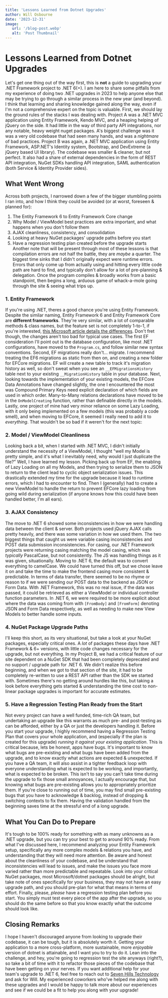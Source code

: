 ```yaml
---
title: 'Lessons Learned from Dotnet Upgrades'
author: Will Osbourne
date: '2023-12-31'
image:
   url: '/blog-post.webp'
   alt: 'Post Thumbnail'
---
```

# Lessons Learned from Dotnet Upgrades
Let's get one thing out of the way first, this is **not** a guide to upgrading your .NET Framework project to .NET 6(+). I am here to share some pitfalls from my experience of doing two .NET upgrades in 2023 to help anyone else that may be trying to go through a similar process in the new year (and beyond). I think that learning and sharing knowledge gained along the way, even if I'm not a comprehensive expert on the topic is valuable.
First, we should lay the ground rules of the stacks I was dealing with. Project A was a .NET MVC application using Entity Framework, Kendo MVC, and a heaping helping of jQuery on the side. It had little in the way of third party API integrations, nor any notable, heavy weight nuget packages. A's biggest challenge was it was a very old codebase that had seen many hands, and was a _nightmare_ of bad practices.
Project B was again, a .NET MVC application using Entity Framework, ASP.NET's Identity system, Bootstrap, and DevExtreme (a jQuery based UI library). The codebase was smaller & cleaner, but not perfect. It also had a share of external dependencies in the form of REST API integration, NuGet SDKs handling API integration, SAML authentication (both Service & Identity Provider sides).
## What Went Wrong
Across both projects, I narrowed down a few of the bigger stumbling points I ran into, and how I think they could be avoided (or at worst, foreseen & planned for):
1. The Entity Framework 6 to Entity Framework Core change
2. Why Model / ViewModel best practices are extra important, and what happens when you don't follow them
3. AJAX cleanliness, consistency, and consolidation
4. Looking at heavy NuGet packages' upgrade paths before you start
5. Have a regression testing plan created before the upgrade starts
   Another note that will be present through most of these lessons is that compilation errors are not half the battle, they are _maybe_ a quarter. The biggest time sinks that I didn't originally expect were runtime errors. Errors that only come up from actually using and hitting every little code path are hard to find, and typically don't allow for a lot of pre-planning & delegation. Once the program compiles & broadly works from a basic standpoint, then begins a long, arduous game of whack-a-mole going through the site & seeing what trips up.
### 1. Entity Framework
If you're using .NET, theres a good chance you're using Entity Framework. Despite the similar naming, Entity Framework 6 and Entity Framework Core are **different frameworks**. They're very similar, with a lot of comparable methods & class names, but the feature set is not completely 1-to-1, if you're interested, [this Microsoft article details the differences](https://learn.microsoft.com/en-us/ef/efcore-and-ef6/). Don't fret though, the changes aren't too bad for typical use cases.
The first EF consideration I'll point out is the database configuration, like most .NET configurations, have moved to the `Program.cs`, and follow similar new syntax conventions.
Second, EF migrations really don't... migrate. I recommend treating the EF6 migrations as static from then on, and creating a new folder for EFCore migrations. EF will create a new table to track it's migration history as well, so don't sweat when you see an `__EFMigrationsHistory` table next to your existing `__MigrationHistory` table in your database.
Next, looking towards the implementation of your existing models, the EFCore Data Annotations have changed slightly, the one I encountered the most was Compound Primary Keys need explicit declaration of which fields are used in which order. Many-to-Many relations declarations have moved to be in the `OnModelCreating` function, rather than definable directly in the models.
Lastly, one project of mine had very minor reliance on some Lazy Loading, with it only being implemented on a few models (this was probably a code smell), and when moving to EFCore, it seemed I really need to add it to *everything*. That wouldn't be so bad if it weren't for the next topic:
### 2. Model / ViewModel Cleanliness
Looking back a bit, when I started with .NET MVC, I didn't initially understand the necessity of a ViewModel, I thought "well my Model is pretty simple, and it's what I inevitably need, why would I just duplicate the file?" Well, I have learned my lesson. Picking back up from EF, the enabling of Lazy Loading on all my Models, and then trying to serialize them to JSON to return to the client lead to cyclic object serialization issues. This drastically extended my time for the upgrade because it lead to runtime errors, which I had to encounter to find. Then I (generally) had to create a new ViewModel to handle the return to prevent EFCore lazy loading from going wild during serialization (if anyone knows how this could have been handled better, I'm all ears).
### 3. AJAX Consistency
The move to .NET 6 showed some inconsistencies in how we were handling data between the client & server. Both projects used jQuery AJAX calls pretty heavily, and there was some variation in how we used them. The two biggest things that caught us were variable casing inconsistencies and POST data submission inconsistencies.
For casing, our .NET Framework projects were returning casing matching the model casing, which was _typically_ PascalCase, but not consistently. The JS was handling things as it was given, situationally. Moving to .NET 6, the default was to convert everything to camelCase. We could have turned this off, but we chose leave it on and take the time to make the frontend casing more consistent & predictable.
In terms of data transfer, there seemed to be no rhyme or reason to if we were sending our POST data to the backend as JSON or Form Data. With .NET Framework, this was no real issue, if the data was passed, it could be retrieved as either a ViewModel or individual controller function parameters. In .NET 6, we were required to be more explicit about where the data was coming from with `[FromBody]` and `[FromForm]` denoting JSON and Form Data respectively, as well as needing to make new View Models to better handle some inputs.
### 4. NuGet Package Upgrade Paths
I'll keep this short, as its very situational, but take a look at your NuGet packages, especially critical ones. A _lot_ of packages these days have .NET Framework & 6+ versions, with little code changes necessary for the upgrade, but not everything. In my Project B, we had a critical feature of our site dependent on a NuGet SDK that had been completely deprecated and no support / upgrade path for .NET 6. We didn't realize this before beginning, and when we got to that section of the site, it had to be completely re-written to use a REST API rather than the SDK we started with. Sometimes there's no getting around hurdles like this, but taking a look before everything gets started & understanding the time cost to non-linear package upgrades is important for accurate estimates.

### 5. Have a Regression Testing Plan Ready from the Start
Not every project can have a well funded, time-rich QA team, but undertaking an upgrade like this warrants as much pre- and post-testing as can be afforded, either by a QA or just the developers handling it. Before you start your upgrade, I highly recommend having a Regression Testing Plan that covers your whole application, and (especially if the plan is created for this upgrade) _running it against your existing application_. This is critical because, lets be honest, apps have bugs. It's important to know what bugs are pre-existing and what bugs have been added from the upgrade, and to know exactly what actions are expected & unexpected. If you have a QA team, it will also assist in a tighter feedback loop with everyone understanding what is expected to be working, and importantly, what is expected to be broken.
This isn't to say you can't take time during the upgrade to fix those small annoyances, I actually encourage that, but knowing what bugs are pre-existing allows you to appropriately prioritize them. If you're close to running out of time, you may find small pre-existing bugs that you have to acknowledge & backlog, instead of dropping & switching contexts to fix them. Having the validation handled from the beginning saves time at the stressful end of a long upgrade.
## What You Can Do to Prepare
It's tough to be 100% ready for something with as many unknowns as a .NET upgrade, but you can try your best to get to around 90% ready. From what I've discussed here, I recommend analyzing your Entity Framework setup, specifically any more complex models & relations you have, and understanding that they will need more attention. Be aware and honest about the cleanliness of your codebase, and be understand that inconsistencies will lead to issues, and make the issues you face more varied rather than more predictable and repeatable. Look into your critical NuGet packages, most Microsoft/dotnet packages should be alright, but take note of ones specifically for your business, they may not have an easy upgrade path, and you should pre-plan for what that means in terms of effort. Finally, please, _please_ have a regression testing plan before you start. You simply must test every piece of the app after the upgrade, so you should do the same before so that you know exactly what the outcome should look like.
## Closing Remarks
I hope I haven't discouraged anyone from looking to upgrade their codebase, it can be tough, but it is absolutely worth it. Getting your application to a more cross-platform, more sustainable, more _enjoyable_ version of dotnet is attainable, and I want you to try to do it. Lean into the challenge, and hey, you're going to regression test the site anyways (right?), so take a bit of time with it to refactor those pieces of the codebase that have been getting on your nerves.
If you want additional help for your team's upgrade to .NET 6, feel free to reach out to [Seven Hills Technology](https://sevenhillstechnology.com/contact/) and ask for Will. My experienced coworkers who've helped me along with these upgrades and I would be happy to talk more about our experiences and see if we could be a fit to help you along with your upgrade!